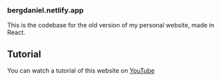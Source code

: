 ### bergdaniel.netlify.app

This is the codebase for the old version of my personal website, made in React.

## Tutorial
You can watch a tutorial of this website on [YouTube](https://www.youtube.com/watch?v=n5Qn0Igm4rM&list=PLbV6TI03ZWYWq8NlvpMGUwaVlzzfyZeld&index=1)
